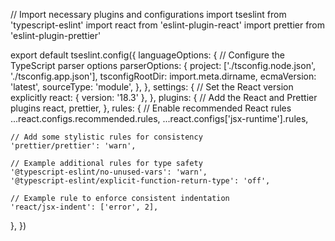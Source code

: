 // Import necessary plugins and configurations
import tseslint from 'typescript-eslint'
import react from 'eslint-plugin-react'
import prettier from 'eslint-plugin-prettier'

export default tseslint.config({
  languageOptions: {
    // Configure the TypeScript parser options
    parserOptions: {
      project: ['./tsconfig.node.json', './tsconfig.app.json'],
      tsconfigRootDir: import.meta.dirname,
      ecmaVersion: 'latest',
      sourceType: 'module',
    },
  },
  settings: {
    // Set the React version explicitly
    react: { version: '18.3' },
  },
  plugins: {
    // Add the React and Prettier plugins
    react,
    prettier,
  },
  rules: {
    // Enable recommended React rules
    ...react.configs.recommended.rules,
    ...react.configs['jsx-runtime'].rules,

    // Add some stylistic rules for consistency
    'prettier/prettier': 'warn',

    // Example additional rules for type safety
    '@typescript-eslint/no-unused-vars': 'warn',
    '@typescript-eslint/explicit-function-return-type': 'off',

    // Example rule to enforce consistent indentation
    'react/jsx-indent': ['error', 2],
  },
})
